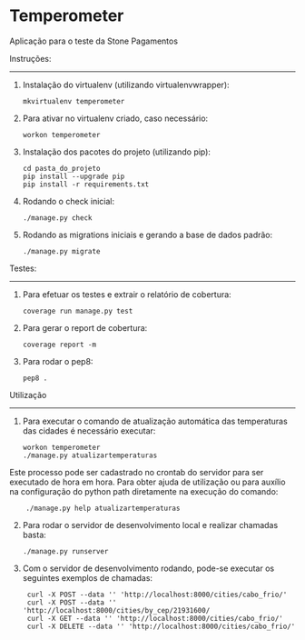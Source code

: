Temperometer
============
Aplicação para o teste da Stone Pagamentos

Instruções:
___________


1.  Instalação do virtualenv (utilizando virtualenvwrapper):

        mkvirtualenv temperometer

2.  Para ativar no virtualenv criado, caso necessário:

        workon temperometer

3.  Instalação dos pacotes do projeto (utilizando pip):

        cd pasta_do_projeto
        pip install --upgrade pip
        pip install -r requirements.txt

4.  Rodando o check inicial:

        ./manage.py check

5.  Rodando as migrations iniciais e gerando a base de dados padrão:

        ./manage.py migrate

Testes:
_______

1.  Para efetuar os testes e extrair o relatório de cobertura:

        coverage run manage.py test

2.  Para gerar o report de cobertura:

        coverage report -m

3.  Para rodar o pep8:

        pep8 .

Utilização
__________

1.  Para executar o comando de atualização automática das temperaturas das cidades é necessário executar:

        workon temperometer
        ./manage.py atualizartemperaturas

Este processo pode ser cadastrado no crontab do servidor para ser executado de hora em hora.
Para obter ajuda de utilização ou para auxílio na configuração do python path diretamente na execução do comando:
        
        ./manage.py help atualizartemperaturas

2.  Para rodar o servidor de desenvolvimento local e realizar chamadas basta:
  
        ./manage.py runserver

3. Com o servidor de desenvolvimento rodando, pode-se executar os seguintes exemplos de chamadas:

        curl -X POST --data '' 'http://localhost:8000/cities/cabo_frio/'
        curl -X POST --data '' 'http://localhost:8000/cities/by_cep/21931600/
        curl -X GET --data '' 'http://localhost:8000/cities/cabo_frio/'
        curl -X DELETE --data '' 'http://localhost:8000/cities/cabo_frio/'
        